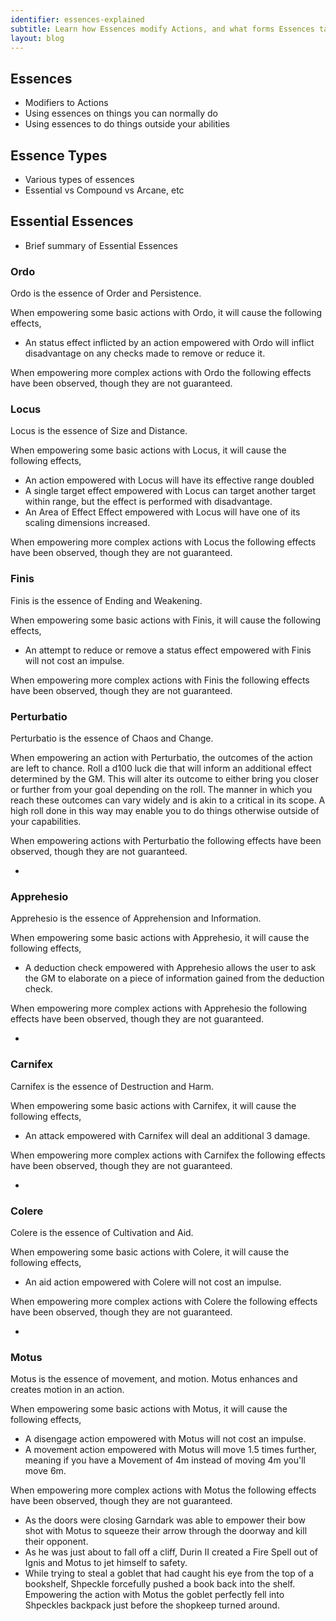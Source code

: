 ```yaml
---
identifier: essences-explained
subtitle: Learn how Essences modify Actions, and what forms Essences take
layout: blog
---
```

## Essences

* Modifiers to Actions
* Using essences on things you can normally do
* Using essences to do things outside your abilities

## Essence Types

* Various types of essences
* Essential vs Compound vs Arcane, etc

<!-- 
Essential Essences is duplicated to two places: essences-explained and essences-essential. When updating one, please update the other
-->

## Essential Essences

* Brief summary of Essential Essences

### Ordo

Ordo is the essence of Order and Persistence.

When empowering some basic actions with Ordo, it will cause the following effects,

* An status effect inflicted by an action empowered with Ordo will inflict disadvantage on any checks made to remove or reduce it.

When empowering more complex actions with Ordo the following effects have been observed, though they are not guaranteed.


### Locus

Locus is the essence of Size and Distance.

When empowering some basic actions with Locus, it will cause the following effects,

* An action empowered with Locus will have its effective range doubled
* A single target effect empowered with Locus can target another target within range, but the effect is performed with disadvantage.
* An Area of Effect Effect empowered with Locus will have one of its scaling dimensions increased.

When empowering more complex actions with Locus the following effects have been observed, though they are not guaranteed.


### Finis

Finis is the essence of Ending and Weakening.

When empowering some basic actions with Finis, it will cause the following effects,

* An attempt to reduce or remove a status effect empowered with Finis will not cost an impulse.

When empowering more complex actions with Finis the following effects have been observed, though they are not guaranteed.

### Perturbatio

Perturbatio is the essence of Chaos and Change.

When empowering an action with Perturbatio, the outcomes of the action are left to chance. Roll a d100 luck die that will inform an additional effect determined by the GM. This will alter its outcome to either bring you closer or further from your goal depending on the roll. The manner in which you reach these outcomes can vary widely and is akin to a critical in its scope. A high roll done in this way may enable you to do things otherwise outside of your capabilities. 

When empowering actions with Perturbatio the following effects have been observed, though they are not guaranteed.

* 

### Apprehesio

Apprehesio is the essence of Apprehension and Information.

When empowering some basic actions with Apprehesio, it will cause the following effects,

* A deduction check empowered with Apprehesio allows the user to ask the GM to elaborate on a piece of information gained from the deduction check.

When empowering more complex actions with Apprehesio the following effects have been observed, though they are not guaranteed.

* 

### Carnifex

Carnifex is the essence of Destruction and Harm.

When empowering some basic actions with Carnifex, it will cause the following effects,

* An attack empowered with Carnifex will deal an additional 3 damage.

When empowering more complex actions with Carnifex the following effects have been observed, though they are not guaranteed.

* 

### Colere

Colere is the essence of Cultivation and Aid. 
 
When empowering some basic actions with Colere, it will cause the following effects,

* An aid action empowered with Colere will not cost an impulse.

When empowering more complex actions with Colere the following effects have been observed, though they are not guaranteed.

* 

### Motus

Motus is the essence of movement, and motion. Motus enhances and creates motion in an action. 

When empowering some basic actions with Motus, it will cause the following effects,

* A disengage action empowered with Motus will not cost an impulse. 
* A movement action empowered with Motus will move 1.5 times further, meaning if you have a Movement of 4m instead of moving 4m you'll move 6m. 

When empowering more complex actions with Motus the following effects have been observed, though they are not guaranteed.

* As the doors were closing Garndark was able to empower their bow shot with Motus to squeeze their arrow through the doorway and kill their opponent.
* As he was just about to fall off a cliff, Durin II created a Fire Spell out of Ignis and Motus to jet himself to safety.
* While trying to steal a goblet that had caught his eye from the top of a bookshelf, Shpeckle forcefully pushed a book back into the shelf. Empowering the action with Motus the goblet perfectly fell into Shpeckles backpack just before the shopkeep turned around.
